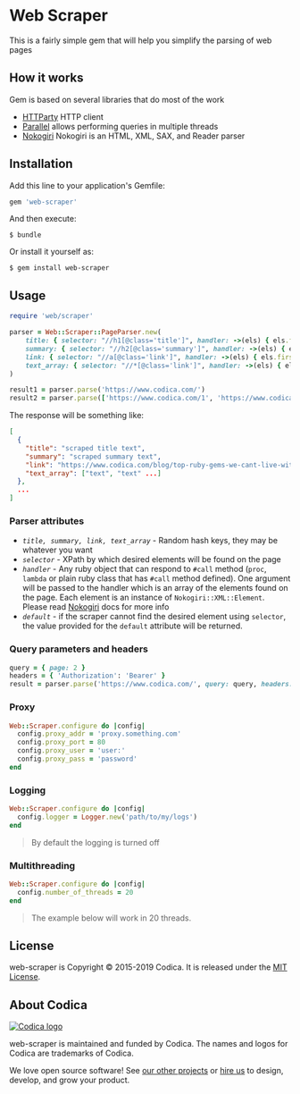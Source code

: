 # Web Scraper

This is a fairly simple gem that will help you simplify the parsing of web pages

## How it works

Gem is based on several libraries that do most of the work
- [HTTParty](https://github.com/jnunemaker/httparty) HTTP client
- [Parallel](https://github.com/grosser/parallel) allows performing queries in multiple threads
- [Nokogiri](https://github.com/sparklemotion/nokogiri) Nokogiri is an HTML, XML, SAX, and Reader parser

## Installation

Add this line to your application's Gemfile:

```ruby
gem 'web-scraper'
```

And then execute:

    $ bundle

Or install it yourself as:

    $ gem install web-scraper

## Usage

```ruby
require 'web/scraper'

parser = Web::Scraper::PageParser.new(
    title: { selector: "//h1[@class='title']", handler: ->(els) { els.first.text }, default: 'Ruby' },
    summary: { selector: "//h2[@class='summary']", handler: ->(els) { els.first.text } },
    link: { selector: "//a[@class='link']", handler: ->(els) { els.first['href'] } },
    text_array: { selector: "//*[@class='link']", handler: ->(els) { els.map(&:text) } }
)

result1 = parser.parse('https://www.codica.com/')
result2 = parser.parse(['https://www.codica.com/1', 'https://www.codica.com/2'])
```
The response will be something like:
```json
[
  {
    "title": "scraped title text",
    "summary": "scraped summary text",
    "link": "https://www.codica.com/blog/top-ruby-gems-we-cant-live-without/",
    "text_array": ["text", "text" ...]
  },
  ...
]
```

### Parser attributes

- *`title, summary, link, text_array`* - Random hash keys, they may be whatever you want
- *`selector`* - XPath by which desired elements will be found on the page
- *`handler`* - Any ruby object that can respond to `#call` method (`proc`, `lambda` or plain ruby class that has `#call` method defined). One argument will be passed to the handler which is an array of the elements found on the page. Each element is an instance of `Nokogiri::XML::Element`. Please read [Nokogiri](https://github.com/sparklemotion/nokogiri) docs for more info
- *`default`* - if the scraper cannot find the desired element using `selector`, the value provided for the `default` attribute will be returned.

### Query parameters and headers

```ruby
query = { page: 2 }
headers = { 'Authorization': 'Bearer' }
result = parser.parse('https://www.codica.com/', query: query, headers: headers)
```

### Proxy

```ruby
Web::Scraper.configure do |config|
  config.proxy_addr = 'proxy.something.com'
  config.proxy_port = 80
  config.proxy_user = 'user:'
  config.proxy_pass = 'password'
end
```

### Logging

```ruby
Web::Scraper.configure do |config|
  config.logger = Logger.new('path/to/my/logs')
end
```
> By default the logging is turned off

### Multithreading

```ruby
Web::Scraper.configure do |config|
  config.number_of_threads = 20
end
```
> The example below will work in 20 threads.

## License
web-scraper is Copyright © 2015-2019 Codica. It is released under the [MIT License](https://opensource.org/licenses/MIT).

## About Codica

[![Codica logo](https://www.codica.com/assets/images/logo/logo.svg)](https://www.codica.com)

web-scraper is maintained and funded by Codica. The names and logos for Codica are trademarks of Codica.

We love open source software! See [our other projects](https://github.com/codica2) or [hire us](https://www.codica.com/) to design, develop, and grow your product.